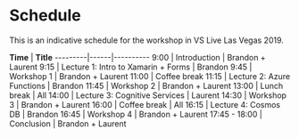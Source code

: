 # Schedule

This is an indicative schedule for the workshop in VS Live Las Vegas 2019.

__Time__ | __Title__
---------|------|----------
9:00 | Introduction | Brandon + Laurent
9:15 | Lecture 1: Intro to Xamarin + Forms | Brandon
9:45 | Workshop 1 | Brandon + Laurent
11:00 | Coffee break
11:15 | Lecture 2: Azure Functions | Brandon
11:45 | Workshop 2 | Brandon + Laurent
13:00 | Lunch break | All
14:00 | Lecture 3: Cognitive Services | Laurent
14:30 | Workshop 3 | Brandon + Laurent
16:00 | Coffee break | All
16:15 | Lecture 4: Cosmos DB | Brandon
16:45 | Workshop 4 | Brandon + Laurent
17:45 - 18:00 | Conclusion | Brandon + Laurent

